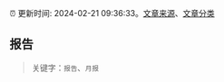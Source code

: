 :alarm_clock: 更新时间: 2024-02-21 09:36:33。[文章来源](/README.md)、[文章分类](/TAGS.md)

## 报告


> 关键字：`报告`、`月报`



